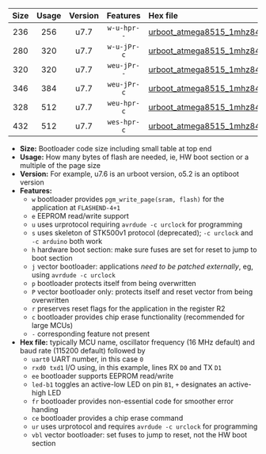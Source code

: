 |Size|Usage|Version|Features|Hex file|
|:-:|:-:|:-:|:-:|:--|
|236|256|u7.7|`w-u-hpr--`|[urboot_atmega8515_1mhz8432_19200bps_uart0_rxd0_txd1_led+b0_fr_ur.hex](https://raw.githubusercontent.com/stefanrueger/urboot.hex/main/cores/majorcore/atmega8515/fcpu_1mhz8432/19200_bps/urboot_atmega8515_1mhz8432_19200bps_uart0_rxd0_txd1_led+b0_fr_ur.hex)|
|280|320|u7.7|`w-u-jPr-c`|[urboot_atmega8515_1mhz8432_19200bps_uart0_rxd0_txd1_led+b0_fr_ce_ur_vbl.hex](https://raw.githubusercontent.com/stefanrueger/urboot.hex/main/cores/majorcore/atmega8515/fcpu_1mhz8432/19200_bps/urboot_atmega8515_1mhz8432_19200bps_uart0_rxd0_txd1_led+b0_fr_ce_ur_vbl.hex)|
|320|320|u7.7|`weu-jPr--`|[urboot_atmega8515_1mhz8432_19200bps_uart0_rxd0_txd1_ee_led+b0_fr_ur_vbl.hex](https://raw.githubusercontent.com/stefanrueger/urboot.hex/main/cores/majorcore/atmega8515/fcpu_1mhz8432/19200_bps/urboot_atmega8515_1mhz8432_19200bps_uart0_rxd0_txd1_ee_led+b0_fr_ur_vbl.hex)|
|346|384|u7.7|`weu-jPr-c`|[urboot_atmega8515_1mhz8432_19200bps_uart0_rxd0_txd1_ee_led+b0_fr_ce_ur_vbl.hex](https://raw.githubusercontent.com/stefanrueger/urboot.hex/main/cores/majorcore/atmega8515/fcpu_1mhz8432/19200_bps/urboot_atmega8515_1mhz8432_19200bps_uart0_rxd0_txd1_ee_led+b0_fr_ce_ur_vbl.hex)|
|328|512|u7.7|`weu-hpr-c`|[urboot_atmega8515_1mhz8432_19200bps_uart0_rxd0_txd1_ee_led+b0_fr_ce_ur.hex](https://raw.githubusercontent.com/stefanrueger/urboot.hex/main/cores/majorcore/atmega8515/fcpu_1mhz8432/19200_bps/urboot_atmega8515_1mhz8432_19200bps_uart0_rxd0_txd1_ee_led+b0_fr_ce_ur.hex)|
|432|512|u7.7|`wes-hpr-c`|[urboot_atmega8515_1mhz8432_19200bps_uart0_rxd0_txd1_ee_led+b0_fr_ce.hex](https://raw.githubusercontent.com/stefanrueger/urboot.hex/main/cores/majorcore/atmega8515/fcpu_1mhz8432/19200_bps/urboot_atmega8515_1mhz8432_19200bps_uart0_rxd0_txd1_ee_led+b0_fr_ce.hex)|

- **Size:** Bootloader code size including small table at top end
- **Usage:** How many bytes of flash are needed, ie, HW boot section or a multiple of the page size
- **Version:** For example, u7.6 is an urboot version, o5.2 is an optiboot version
- **Features:**
  + `w` bootloader provides `pgm_write_page(sram, flash)` for the application at `FLASHEND-4+1`
  + `e` EEPROM read/write support
  + `u` uses urprotocol requiring `avrdude -c urclock` for programming
  + `s` uses skeleton of STK500v1 protocol (deprecated); `-c urclock` and `-c arduino` both work
  + `h` hardware boot section: make sure fuses are set for reset to jump to boot section
  + `j` vector bootloader: applications *need to be patched externally*, eg, using `avrdude -c urclock`
  + `p` bootloader protects itself from being overwritten
  + `P` vector bootloader only: protects itself and reset vector from being overwritten
  + `r` preserves reset flags for the application in the register R2
  + `c` bootloader provides chip erase functionality (recommended for large MCUs)
  + `-` corresponding feature not present
- **Hex file:** typically MCU name, oscillator frequency (16 MHz default) and baud rate (115200 default) followed by
  + `uart0` UART number, in this case `0`
  + `rxd0 txd1` I/O using, in this example, lines RX `D0` and TX `D1`
  + `ee` bootloader supports EEPROM read/write
  + `led-b1` toggles an active-low LED on pin `B1`, `+` designates an active-high LED
  + `fr` bootloader provides non-essential code for smoother error handing
  + `ce` bootloader provides a chip erase command
  + `ur` uses urprotocol and requires `avrdude -c urclock` for programming
  + `vbl` vector bootloader: set fuses to jump to reset, not the HW boot section
